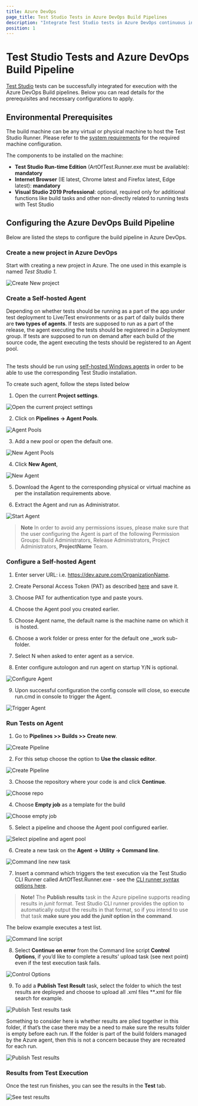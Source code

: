 ```yaml
---
title: Azure DevOps 
page_title: Test Studio Tests in Azure DevOps Build Pipelines
description: "Integrate Test Studio tests in Azure DevOps continuous integration. Execute Test Studio tests with Azure DevOps Build Pipeline configured with self-hosted agent."
position: 1
---
```

# Test Studio Tests and Azure DevOps Build Pipeline

<a href="https://www.telerik.com/teststudio" target="_blank">Test Studio</a> tests can be successfully integrated for execution with the Azure DevOps Build pipelines. Below you can read details for the prerequisites and necessary configurations to apply.

## Environmental Prerequisites

The build machine can be any virtual or physical machine to host the Test Studio Runner. Please refer to the <a href="/system-requirements" target="_blank">system requirements</a> for the required machine configuration.

The components to be installed on the machine:

* __Test Studio Run-time Edition__ (ArtOfTest.Runner.exe must be available): __mandatory__
* __Internet Browser__ (IE latest, Chrome latest and Firefox latest, Edge latest): __mandatory__
* __Visual Studio 2019 Professional__: optional, required only for additional functions like build tasks and other non-directly related to running tests with Test Studio

## Configuring the Azure DevOps Build Pipeline

Below are listed the steps to configure the build pipeline in Azure DevOps.

### Create a new project in Azure DevOps

Start with creating a new project in Azure. The one used in this example is named _Test Studio 1_.

![Create New project][1]

### Create a Self-hosted Agent

Depending on whether tests should be running as a part of the app under test deployment to Live/Test environments or as part of daily builds there are **two types of agents**. If tests are supposed to run as a part of the release, the agent executing the tests should be registered in a Deployment group. If tests are supposed to run on demand after each build of the source code, the agent executing the tests should be registered to an Agent pool.<br><br>

The tests should be run using <a href="https://docs.microsoft.com/en-us/azure/devops/pipelines/agents/v2-windows?view=azure-devops" target="_blank">self-hosted Windows agents</a> in order to be able to use the corresponding Test Studio installation.

To create such agent, follow the steps listed below

1. Open the current **Project settings**.

![Open the current project settings][2]

2. Click on **Pipelines -> Agent Pools**.

![Agent Pools][3]

3. Add a new pool or open the default one.

![New Agent Pools][4]

4. Click **New Agent**,

![New Agent][5]

5. Download the Agent to the corresponding physical or virtual machine as per the installation requirements above.

6. Extract the Agent and run as Administrator.

![Start Agent][6]

> **Note** In order to avoid any permissions issues, please make sure that the user configuring the Agent is part of the following Permission Groups: Build Administrators, Release Administrators, Project Administrators, **ProjectName** Team.

### Configure a Self-hosted Agent

1. Enter server URL: i.e. https://dev.azure.com/OrganizationName.

2. Create Personal Access Token (PAT) as described <a href="https://docs.microsoft.com/en-us/azure/devops/pipelines/agents/v2-windows?view=azure-devops#permissions" target="_blank">here</a> and save it.

3. Choose PAT for authentication type and paste yours.

4. Choose the Agent pool you created earlier.

5. Choose Agent name, the default name is the machine name on which it is hosted.

6. Choose a work folder or press enter for the default one _work sub-folder.

7. Select N when asked to enter agent as a service.

8. Enter configure autologon and run agent on startup Y/N is optional.

![Configure Agent][7]

9. Upon successful configuration the config console will close, so execute run.cmd in console to trigger the Agent.

![Trigger Agent][8]

### Run Tests on Agent

1. Go to **Pipelines >> Builds >> Create new**.

![Create Pipeline][9]

2. For this setup choose the option to **Use the classic editor**.

![Create Pipeline][10]

3. Choose the repository where your code is and click **Continue**.

![Choose repo][11]

4. Choose **Empty job** as a template for the build

![Choose empty job][12]

5. Select a pipeline and choose the Agent pool configured earlier.

![Select pipeline and agent pool][13]

6. Create a new task on the **Agent -> Utility -> Command line**.

![Command line new task][14]

7. Insert a command which triggers the test execution via the Test Studio CLI Runner called ArtOfTest.Runner.exe - see the <a href="/features/test-runners/artoftest-runner" target="_blank">CLI runner syntax options here</a>. 

> __Note!__ The __Publish results__ task in the Azure pipeline supports reading results in _junit_ format. Test Studio CLI runner provides the option to automatically output the results in that format, so if you intend to use that task __make sure you add the _junit_ option in the command__.

The below example executes a test list.

![Command line script][15]

8. Select **Continue on error** from the Command line script **Control Options**, if you’d like to complete a results' upload task (see next point) even if the test execution task fails.

![Control Options][16]

9. To add a **Publish Test Result** task, select the folder to which the test results are deployed and choose to upload all .xml files **.xml for file search for example. 

![Publish Test results task][17]

Something to consider here is whether results are piled together in this folder, if that’s the case there may be a need to make sure the results folder is empty before each run. If the folder is part of the build folders managed by the Azure agent, then this is not a concern because they are recreated for each run.

![Publish Test results][18]

### Results from Test Execution

Once the test run finishes, you can see the results in the **Test** tab.

![See test results][19]

[1]: /img/advanced-topics/build-server/azure-devops/fig1.png
[2]: /img/advanced-topics/build-server/azure-devops/fig2.png
[3]: /img/advanced-topics/build-server/azure-devops/fig3.png
[4]: /img/advanced-topics/build-server/azure-devops/fig4.png
[5]: /img/advanced-topics/build-server/azure-devops/fig5.png
[6]: /img/advanced-topics/build-server/azure-devops/fig6.png
[7]: /img/advanced-topics/build-server/azure-devops/fig7.png
[8]: /img/advanced-topics/build-server/azure-devops/fig8.png
[9]: /img/advanced-topics/build-server/azure-devops/fig9.png
[10]: /img/advanced-topics/build-server/azure-devops/fig10.png
[11]: /img/advanced-topics/build-server/azure-devops/fig11.png
[12]: /img/advanced-topics/build-server/azure-devops/fig12.png
[13]: /img/advanced-topics/build-server/azure-devops/fig13.png
[14]: /img/advanced-topics/build-server/azure-devops/fig14.png
[15]: /img/advanced-topics/build-server/azure-devops/fig15.png
[16]: /img/advanced-topics/build-server/azure-devops/fig16.png
[17]: /img/advanced-topics/build-server/azure-devops/fig17.png
[18]: /img/advanced-topics/build-server/azure-devops/fig18.png
[19]: /img/advanced-topics/build-server/azure-devops/fig19.png